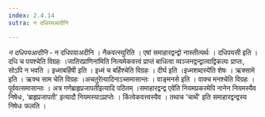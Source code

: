 ```yaml
---
index: 2.4.14
sutra: न दधिपयआदीनि

---
```

_न दधिपयआदीनि_ - न दधिपयाअदीनि । नैकवत्स्युरिति । एषां समाहारद्वन्द्वो नास्तीत्यर्थः । दधिपयसी इति । दधि च पयश्चेति विग्रहः ।जातिरप्राणिना॑मिति नित्यमेकवत्त्वं प्राप्तं बाधित्वा व्यञ्जनद्वन्द्वात्वाद्विकल्पः प्राप्तः, सोऽपि न भवति । इध्माबर्हिषी इति । इध्मं च बर्हिश्चेति विग्रहः । दीर्घ इति ।इध्मशब्दस्ये॑ति शेषः । ऋक्सामे इति । ऋक्च साम चेति विग्रहः ।अचतुरे॑त्यादिनाऽच्समासान्तः । वाङ्मनसे इति । वाक्च मनश्चेति विग्रहः । पूर्ववत्समासान्तः । अत्र गणेब्राहृप्रजापती॑इत्यादि पठितम् ।समाहारद्वन्द्व एवे॑ति नियमप्रकरमेपि नानेन नियमस्यैव निषेधः, 'ब्राहृप्रजापती' इत्यादौ नियमस्याऽप्राप्तेः । किंत्वेकवत्त्वस्यैव । तथाच 'चार्थे' इति समाहारद्वन्द्वस्य निषेधः फलति ।